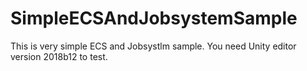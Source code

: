 # SimpleECSAndJobsystemSample
This is very simple ECS and Jobsystlm sample. You need Unity editor version 2018b12 to test.
